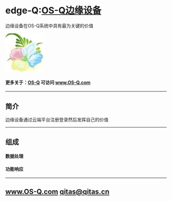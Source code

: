 ﻿
# edge-Q:[OS-Q边缘设备](https://github.com/OS-Q/edge-Q) 

边缘设备在OS-Q系统中具有最为关键的价值

[![sites](OS-Q/OS-Q.png)](http://www.OS-Q.com)

#### 更多关于：[OS-Q](https://github.com/OS-Q/OS-Q) 可访问 www.OS-Q.com

---

## 简介

边缘设备通过云端平台注册登录然后发挥自己的价值

---

## 组成

#### 数据处理

#### 功能响应

---

##  www.OS-Q.com      qitas@qitas.cn

